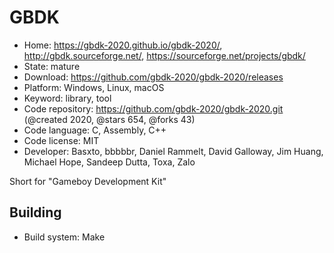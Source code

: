 # GBDK

- Home: https://gbdk-2020.github.io/gbdk-2020/, http://gbdk.sourceforge.net/, https://sourceforge.net/projects/gbdk/
- State: mature
- Download: https://github.com/gbdk-2020/gbdk-2020/releases
- Platform: Windows, Linux, macOS
- Keyword: library, tool
- Code repository: https://github.com/gbdk-2020/gbdk-2020.git (@created 2020, @stars 654, @forks 43)
- Code language: C, Assembly, C++
- Code license: MIT
- Developer: Basxto, bbbbbr, Daniel Rammelt, David Galloway, Jim Huang, Michael Hope, Sandeep Dutta, Toxa, Zalo

Short for "Gameboy Development Kit"

## Building

- Build system: Make
